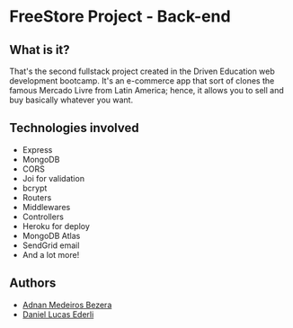 # FreeStore Project - Back-end

## What is it?
That's the second fullstack project created in the Driven Education web development bootcamp.
It's an e-commerce app that sort of clones the famous Mercado Livre from Latin America; hence,
it allows you to sell and buy basically whatever you want.

## Technologies involved
- Express
- MongoDB
- CORS
- Joi for validation
- bcrypt
- Routers
- Middlewares
- Controllers
- Heroku for deploy
- MongoDB Atlas
- SendGrid email
- And a lot more!

## Authors
- [Adnan Medeiros Bezera](https://github.com/adnanbezerra)
- [Daniel Lucas Ederli](https://github.com/DanielL29)
